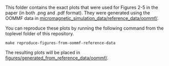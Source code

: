 This folder contains the exact plots that were used for Figures 2-5 in
the paper (in both .png and .pdf format). They were generated using the
OOMMF data in [micromagnetic_simulation_data/reference_data/oommf/](../../micromagnetic_simulation_data/reference_data/oommf/).

You can reproduce these plots by running the following command from
the toplevel folder of this repository.
```
make reproduce-figures-from-oommf-reference-data
```
The resulting plots will be placed in [figures/generated_from_reference_data/oommf/](../../figures/generated_from_reference_data/oommf/).
